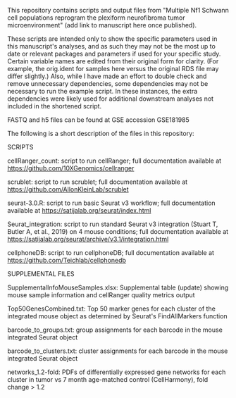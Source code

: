 This repository contains scripts and output files from "Multiple Nf1 Schwann cell populations reprogram the plexiform neurofibroma tumor microenvironment" (add link to manuscript here once published).

These scripts are intended only to show the specific parameters used in this manuscript's analyses, and as such they may not be the most up to date or relevant packages and parameters if used for your specific study. Certain variable names are edited from their original form for clarity. (For example, the orig.ident for samples here versus the original RDS file may differ slightly.) Also, while I have made an effort to double check and remove unnecessary dependencies, some dependencies may not be necessary to run the example script. In these instances, the extra dependencies were likely used for additional downstream analyses not included in the shortened script.

FASTQ and h5 files can be found at GSE accession GSE181985

The following is a short description of the files in this repository:

SCRIPTS

cellRanger_count: script to run cellRanger; full documentation available at https://github.com/10XGenomics/cellranger

scrublet: script to run scrublet; full documentation available at https://github.com/AllonKleinLab/scrublet 

seurat-3.0.R: script to run basic Seurat v3 workflow; full documentation available at https://satijalab.org/seurat/index.html

Seurat_integration: script to run standard Seurat v3 integration (Stuart T, Butler A, et al., 2019) on 4 mouse conditions; full documentation available at https://satijalab.org/seurat/archive/v3.1/integration.html

cellphoneDB: script to run cellphoneDB; full documentation available at https://github.com/Teichlab/cellphonedb

SUPPLEMENTAL FILES

SupplementalInfoMouseSamples.xlsx: Supplemental table (update) showing mouse sample information and cellRanger quality metrics output

Top50GenesCombined.txt: Top 50 marker genes for each cluster of the integrated mouse object as determined by Seurat's FindAllMarkers function

barcode_to_groups.txt: group assignments for each barcode in the mouse integrated Seurat object

barcode_to_clusters.txt: cluster assignments for each barcode in the mouse integrated Seurat object

networks_1.2-fold: PDFs of differentially expressed gene networks for each cluster in tumor vs 7 month age-matched control (CellHarmony), fold change > 1.2


